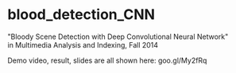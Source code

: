 # blood_detection_CNN
"Bloody Scene Detection with Deep Convolutional Neural Network"  
in Multimedia Analysis and Indexing, Fall 2014  

Demo video, result, slides are all shown here: goo.gl/My2fRq      
